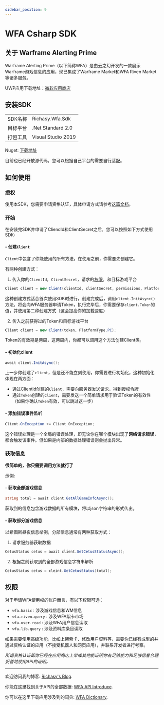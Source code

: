 ```yaml
---
sidebar_position: 9
---
```


# WFA Csharp SDK

## 关于 Warframe Alerting Prime

Warframe Alerting Prime（以下简称WFA）是由云之幻开发的一款展示Warframe游戏信息的应用，现已集成了Warframe Market和WFA Riven Market等诸多服务。

UWP应用下载地址：[微软应用商店](https://www.microsoft.com/store/productId/9MV8KGSLRVTF)

## 安装SDK

|||
|-|-|
|SDK名称|Richasy.Wfa.Sdk|
|目标平台| .Net Standard 2.0|
|打包工具|Visual Studio 2019|

Nuget: [下载地址](https://www.nuget.org/packages/Richasy.WFA.Sdk/1.0.0)

目前也已经开放源代码，您可以根据自己平台的需要自行适配。

## 如何使用

### 授权

使用本SDK，您需要申请资格认证，具体申请方式请参考[这篇文档](./authorize.html)。

### 开始

在安装完SDK并申请了CliendId和ClientSecret之后，您可以按照如下方式使用SDK:

#### - 创建`Client`

`Client`中包含了你能使用的所有方法，在使用之前，你需要先创建它。

有两种创建方式：

1. 传入你的`ClientId`，`ClientSecret`，请求的[权限](#权限)，和目标游戏平台

```csharp
Client client = new Client(clientId, clientSecret, permissions, PlatformType.PC);
```

这种创建方式适合首次使用SDK时进行，创建完成后，调用`client.InitAsync()`方法，将会向WFA服务器申请Token，执行完毕后，你需要保存`client.Token`的值，并使用第二种创建方式（这会提高你的加载速度）

2. 传入之前获得过的Token和目标游戏平台

```csharp
Client client = new Client(token, PlatformType.PC);
```

Token的有效期是两周，这两周内，你都可以调用这个方法创建Client类。

#### - 初始化client

```csharp
await client.InitAsync();
```

上一步你创建了`client`，但是还不能立刻使用，你需要进行初始化，这种初始化体现在两方面：

- 通过ClientId创建的`Client`，需要向服务器发送请求，得到授权令牌
- 通过`Token`创建的`Client`，需要发送一个简单请求用于验证Token的有效性（如果你确认`Token`有效，可以跳过这一步）

#### - 添加错误事件监听

```csharp
Client.OnException += Client_OnException;
```

这个错误处理是一个全局的错误处理，即无论你在哪个模块出现了**网络请求错误**，都会触发该事件。但如果是内部的数据处理错误则会抛出异常。

### 获取信息

**很简单的，你只需要调用方法就行了**

示例:

#### - 获取全部游戏信息

```csharp
string total = await client.GetAllGameInfoAsync();
```

获取到的信息包含游戏数据的所有模块，将以json字符串的形式传出。

#### - 获取部分游戏信息

以希图斯昼夜信息举例，分部信息通常有两种获取方式：

1. 请求服务器获取数据

```csharp
CetusStatus cetus = await client.GetCetusStatusAsync();
```

2. 根据之前获取到的全部游戏信息字符串解析

```csharp
CetusStatus cetus = cleint.GetCetusStatus(total);
```

## 权限

对于申请WFA使用权的账户而言，有以下权限可选：

- `wfa.basic` : 涉及游戏信息和WM信息
- `wfa.riven.query` : 涉及WFA紫卡市场
- `wfa.user.read` : 涉及WFA用户信息读取
- `wfa.lib.query` : 涉及资料库条目读取

如果需要使用高级功能，比如上架紫卡、修改用户资料等，需要你已经有成型的并通过资格认证的应用（不接受机器人和网页应用），并联系开发者进行考察。

*所谓资格认证即你已经在应用商店上架或其他能证明你有足够能力和足够信誉合理妥善地使用API的证明。*

---

欢迎访问我的博客: [Richasy's Blog](https://blog.richasy.cn).

你能在这里找到关于API的全部数据: [WFA API Introduce](https://www.richasy.cn/document/wfa/data/).

你可以在这里下载应用涉及到的词典: [WFA Dictionary](https://github.com/Richasy/WFA_Lexicon/tree/WFA5).
